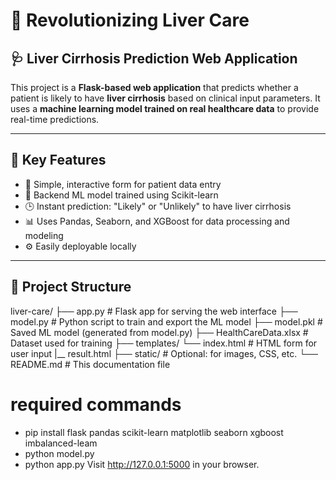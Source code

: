 
# 🧬 Revolutionizing Liver Care

## 🩺 Liver Cirrhosis Prediction Web Application

This project is a **Flask-based web application** that predicts whether a patient is likely to have **liver cirrhosis** based on clinical input parameters. It uses a **machine learning model trained on real healthcare data** to provide real-time predictions.

---

## 📌 Key Features
- 🔎 Simple, interactive form for patient data entry
- 🤖 Backend ML model trained using Scikit-learn
- 🕒 Instant prediction: "Likely" or "Unlikely" to have liver cirrhosis
- 📊 Uses Pandas, Seaborn, and XGBoost for data processing and modeling
- ⚙️ Easily deployable locally
  
---

## 📁 Project Structure

liver-care/
├── app.py # Flask app for serving the web interface
├── model.py # Python script to train and export the ML model
├── model.pkl # Saved ML model (generated from model.py)
├── HealthCareData.xlsx # Dataset used for training
├── templates/
  └── index.html # HTML form for user input
  |__ result.html
├── static/ # Optional: for images, CSS, etc.
└── README.md # This documentation file

 # required commands
- pip install flask pandas scikit-learn matplotlib seaborn xgboost imbalanced-leam
- python model.py
- python app.py Visit http://127.0.0.1:5000 in your browser.
